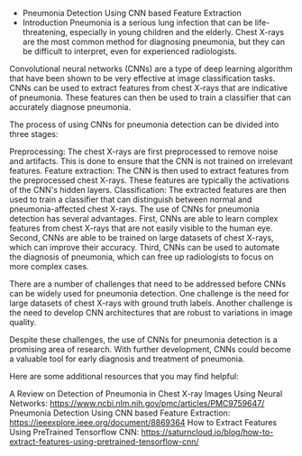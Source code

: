 - Pneumonia Detection Using CNN based Feature Extraction
- Introduction
Pneumonia is a serious lung infection that can be life-threatening, especially in young children and the elderly. Chest X-rays are the most common method for diagnosing pneumonia, but they can be difficult to interpret, even for experienced radiologists.

Convolutional neural networks (CNNs) are a type of deep learning algorithm that have been shown to be very effective at image classification tasks. CNNs can be used to extract features from chest X-rays that are indicative of pneumonia. These features can then be used to train a classifier that can accurately diagnose pneumonia.

The process of using CNNs for pneumonia detection can be divided into three stages:

Preprocessing: The chest X-rays are first preprocessed to remove noise and artifacts. This is done to ensure that the CNN is not trained on irrelevant features.
Feature extraction: The CNN is then used to extract features from the preprocessed chest X-rays. These features are typically the activations of the CNN's hidden layers.
Classification: The extracted features are then used to train a classifier that can distinguish between normal and pneumonia-affected chest X-rays.
The use of CNNs for pneumonia detection has several advantages. First, CNNs are able to learn complex features from chest X-rays that are not easily visible to the human eye. Second, CNNs are able to be trained on large datasets of chest X-rays, which can improve their accuracy. Third, CNNs can be used to automate the diagnosis of pneumonia, which can free up radiologists to focus on more complex cases.

There are a number of challenges that need to be addressed before CNNs can be widely used for pneumonia detection. One challenge is the need for large datasets of chest X-rays with ground truth labels. Another challenge is the need to develop CNN architectures that are robust to variations in image quality.

Despite these challenges, the use of CNNs for pneumonia detection is a promising area of research. With further development, CNNs could become a valuable tool for early diagnosis and treatment of pneumonia.

Here are some additional resources that you may find helpful:

A Review on Detection of Pneumonia in Chest X-ray Images Using Neural Networks: https://www.ncbi.nlm.nih.gov/pmc/articles/PMC9759647/
Pneumonia Detection Using CNN based Feature Extraction: https://ieeexplore.ieee.org/document/8869364
How to Extract Features Using PreTrained Tensorflow CNN: https://saturncloud.io/blog/how-to-extract-features-using-pretrained-tensorflow-cnn/

